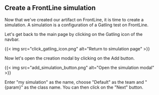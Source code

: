 ## Create a FrontLine simulation

Now that we've created our artifact on FrontLine, it is time to create a simulation. A simulation is a configuration of a Gatling test on FrontLine.

Let's get back to the main page by clicking on the Gatling icon of the navbar.

{{< img src="click_gatling_icon.png" alt="Return to simulation page" >}}

Now let's open the creation modal by clicking on the Add button.

{{< img src="add_simulation_button.png" alt="Open the simulation modal" >}}

Enter "my simulation" as the name, choose "Default" as the team and "{param}" as the class name. You can then click on the "Next" button.
